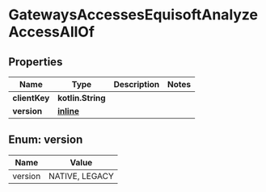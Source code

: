 
# GatewaysAccessesEquisoftAnalyzeAccessAllOf

## Properties
Name | Type | Description | Notes
------------ | ------------- | ------------- | -------------
**clientKey** | **kotlin.String** |  | 
**version** | [**inline**](#Version) |  | 


<a name="Version"></a>
## Enum: version
Name | Value
---- | -----
version | NATIVE, LEGACY



